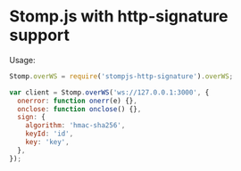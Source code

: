 Stomp.js with http-signature support
====================================

Usage:

```javascript
Stomp.overWS = require('stompjs-http-signature').overWS;

var client = Stomp.overWS('ws://127.0.0.1:3000', {
  onerror: function onerr(e) {},
  onclose: function onclose() {},
  sign: {
    algorithm: 'hmac-sha256',
    keyId: 'id',
    key: 'key',
  },
});
```
